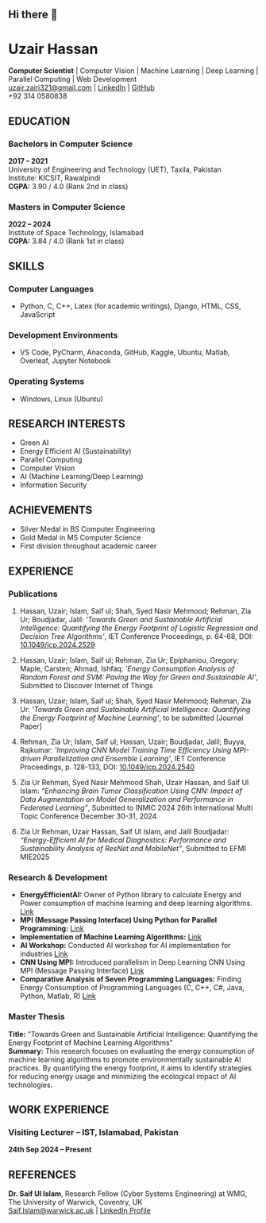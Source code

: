 ## Hi there 👋

<!--
**Uzair390-Del/Uzair390-Del** is a ✨ _special_ ✨ repository because its `README.md` (this file) appears on your GitHub profile.

Here are some ideas to get you started:

- 🔭 I’m currently working on ...
- 🌱 I’m currently learning ...
- 👯 I’m looking to collaborate on ...
- 🤔 I’m looking for help with ...
- 💬 Ask me about ...
- 📫 How to reach me: ...
- 😄 Pronouns: ...
- ⚡ Fun fact: ...
-->
# Uzair Hassan
**Computer Scientist** | Computer Vision | Machine Learning | Deep Learning | Parallel Computing | Web Development  
[uzair.zairi321@gmail.com](mailto:uzair.zairi321@gmail.com) | [LinkedIn](https://linkedin.com/in/uzair-hassan-6aa290194/) | [GitHub](https://github.com/Uzair390-Del)  
+92 314 0580838  

## EDUCATION  
### Bachelors in Computer Science  
**2017 – 2021**  
University of Engineering and Technology (UET), Taxila, Pakistan  
Institute: KICSIT, Rawalpindi  
**CGPA:** 3.90 / 4.0 (Rank 2nd in class)  

### Masters in Computer Science  
**2022 – 2024**  
Institute of Space Technology, Islamabad  
**CGPA:** 3.84 / 4.0 (Rank 1st in class)  

## SKILLS  
### Computer Languages  
- Python, C, C++, Latex (for academic writings), Django, HTML, CSS, JavaScript  

### Development Environments  
- VS Code, PyCharm, Anaconda, GitHub, Kaggle, Ubuntu, Matlab, Overleaf, Jupyter Notebook  

### Operating Systems  
- Windows, Linux (Ubuntu)  

## RESEARCH INTERESTS  
- Green AI  
- Energy Efficient AI (Sustainability)  
- Parallel Computing  
- Computer Vision  
- AI (Machine Learning/Deep Learning)  
- Information Security  

## ACHIEVEMENTS  
- Silver Medal in BS Computer Engineering  
- Gold Medal in MS Computer Science  
- First division throughout academic career  

## EXPERIENCE  

### Publications  
1. Hassan, Uzair; Islam, Saif ul; Shah, Syed Nasir Mehmood; Rehman, Zia Ur; Boudjadar, Jalil: _'Towards Green and Sustainable Artificial Intelligence: Quantifying the Energy Footprint of Logistic Regression and Decision Tree Algorithms'_, IET Conference Proceedings, p. 64-68, DOI: [10.1049/icp.2024.2529](https://digital-library.theiet.org/content/conferences/10.1049/icp.2024.2529)  

2. Hassan, Uzair; Islam, Saif ul; Rehman, Zia Ur; Epiphaniou, Gregory; Maple, Carsten; Ahmad, Ishfaq: _'Energy Consumption Analysis of Random Forest and SVM: Paving the Way for Green and Sustainable AI'_, Submitted to Discover Internet of Things  

3. Hassan, Uzair; Islam, Saif ul; Shah, Syed Nasir Mehmood; Rehman, Zia Ur: _'Towards Green and Sustainable Artificial Intelligence: Quantifying the Energy Footprint of Machine Learning'_, to be submitted [Journal Paper]  

4. Rehman, Zia Ur; Islam, Saif ul; Hassan, Uzair; Boudjadar, Jalil; Buyya, Rajkumar: _'Improving CNN Model Training Time Efficiency Using MPI-driven Parallelization and Ensemble Learning'_, IET Conference Proceedings, p. 128-133, DOI: [10.1049/icp.2024.2540](https://digital-library.theiet.org/content/conferences/10.1049/icp.2024.2540)  

5. Zia Ur Rehman, Syed Nasir Mehmood Shah, Uzair Hassan, and Saif Ul Islam: _“Enhancing Brain Tumor Classification Using CNN: Impact of Data Augmentation on Model Generalization and Performance in Federated Learning”_, Submitted to INMIC 2024 26th International Multi Topic Conference December 30-31, 2024  

6. Zia Ur Rehman, Uzair Hassan, Saif Ul Islam, and Jalil Boudjadar: _“Energy-Efficient AI for Medical Diagnostics: Performance and Sustainability Analysis of ResNet and MobileNet”_, Submitted to EFMI MIE2025  

### Research & Development  
- **EnergyEfficientAI:** Owner of Python library to calculate Energy and Power consumption of machine learning and deep learning algorithms. [Link](https://pypi.org/project/EnergyEfficientAI/)  
- **MPI (Message Passing Interface) Using Python for Parallel Programming:** [Link](https://github.com/ZiaUrRehman-bit/MPI--Message-Passing-Interface--Using-Python-for-Parallel-Programming)  
- **Implementation of Machine Learning Algorithms:** [Link](https://github.com/ZiaUrRehman-bit/Implementation-of-Machine-Learning-Algorithm)  
- **AI Workshop:** Conducted AI workshop for AI implementation for industries [Link](https://github.com/ZiaUrRehman-bit/AI-Workshop-2024)  
- **CNN Using MPI:** Introduced parallelism in Deep Learning CNN Using MPI (Message Passing Interface) [Link](https://github.com/ZiaUrRehman-bit/CNN-Using-MPI)  
- **Comparative Analysis of Seven Programming Languages:** Finding Energy Consumption of Programming Languages (C, C++, C#, Java, Python, Matlab, R) [Link](https://github.com/Uzair390-Del/Comparative-Analysis-of-Seven-Programming-Languages)  

### Master Thesis  
**Title:** "Towards Green and Sustainable Artificial Intelligence: Quantifying the Energy Footprint of Machine Learning Algorithms"  
**Summary:** This research focuses on evaluating the energy consumption of machine learning algorithms to promote environmentally sustainable AI practices. By quantifying the energy footprint, it aims to identify strategies for reducing energy usage and minimizing the ecological impact of AI technologies.  

## WORK EXPERIENCE  
### Visiting Lecturer – IST, Islamabad, Pakistan  
**24th Sep 2024 – Present**  

## REFERENCES  
**Dr. Saif Ul Islam**, Research Fellow (Cyber Systems Engineering) at WMG, The University of Warwick, Coventry, UK  
[Saif.Islam@warwick.ac.uk](mailto:Saif.Islam@warwick.ac.uk) | [LinkedIn Profile](https://www.linkedin.com/in/saif-ul-islam/)  

